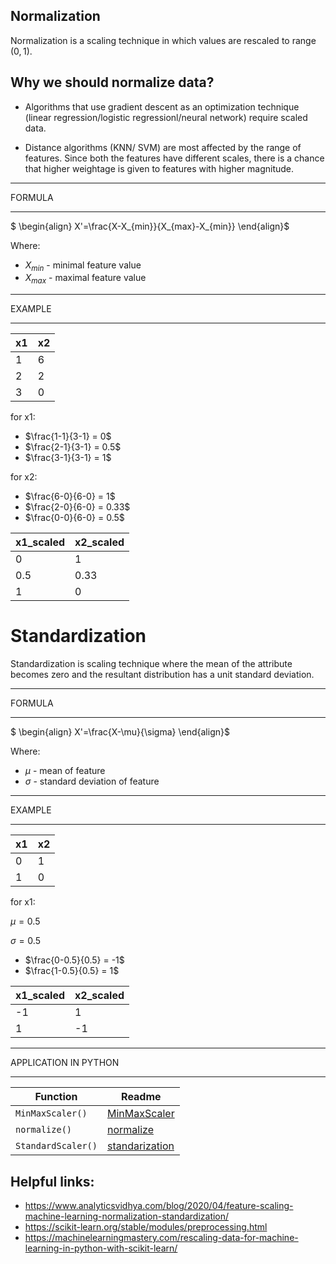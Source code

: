 ## Normalization


Normalization is a scaling technique in which values are rescaled to range $(0,1)$.


## Why we should normalize data?

- Algorithms that use gradient descent as an optimization technique (linear regression/logistic regressionl/neural network) require scaled data.


- Distance algorithms (KNN/ SVM) are most affected by the range of features. Since both the features have different scales, there is a chance that higher weightage is given to features with higher magnitude.

***
FORMULA
***

$
\begin{align}
X'=\frac{X-X_{min}}{X_{max}-X_{min}}
\end{align}$

Where:

- $X_{min}$ - minimal feature value
- $X_{max}$ - maximal feature value



***
EXAMPLE
***

|x1|x2|
| ------ | ------ |
|1|6|
|2|2|
|3|0|


for x1:

 - $\frac{1-1}{3-1} = 0$
 - $\frac{2-1}{3-1} = 0.5$
 - $\frac{3-1}{3-1} = 1$
 
for x2:

 - $\frac{6-0}{6-0} = 1$
 - $\frac{2-0}{6-0} = 0.33$
 - $\frac{0-0}{6-0} = 0.5$

|x1_scaled|x2_scaled|
| ------ | ------ |
|0|1|
|0.5|0.33|
|1|0|


# Standardization

Standardization is scaling technique where the mean of the attribute becomes zero and the resultant distribution has a unit standard deviation.


***
FORMULA
***

$
\begin{align}
X'=\frac{X-\mu}{\sigma}
\end{align}$

Where:

- $\mu$ - mean of feature 
- $\sigma$ - standard deviation of feature

***
EXAMPLE
***

|x1|x2|
| ------ | ------ |
|0|1|
|1|0|



for x1:

$\mu = 0.5$

$\sigma = 0.5$


 - $\frac{0-0.5}{0.5} = -1$
 - $\frac{1-0.5}{0.5} = 1$

|x1_scaled|x2_scaled|
| ------ | ------ |
|-1|1|
|1|-1|


***

APPLICATION IN PYTHON
***

| Function | Readme |
| ------ | ------ |
| `MinMaxScaler()` |[MinMaxScaler](https://scikit-learn.org/stable/modules/generated/sklearn.preprocessing.MinMaxScaler.html#sklearn.preprocessing.MinMaxScaler)|
| `normalize()` | [normalize](https://scikit-learn.org/stable/modules/generated/sklearn.preprocessing.normalize.html)|
| `StandardScaler()`| [standarization](https://scikit-learn.org/stable/modules/generated/sklearn.preprocessing.StandardScaler.html#sklearn.preprocessing.StandardScaler)|




## Helpful links:

- https://www.analyticsvidhya.com/blog/2020/04/feature-scaling-machine-learning-normalization-standardization/
- https://scikit-learn.org/stable/modules/preprocessing.html
- https://machinelearningmastery.com/rescaling-data-for-machine-learning-in-python-with-scikit-learn/
